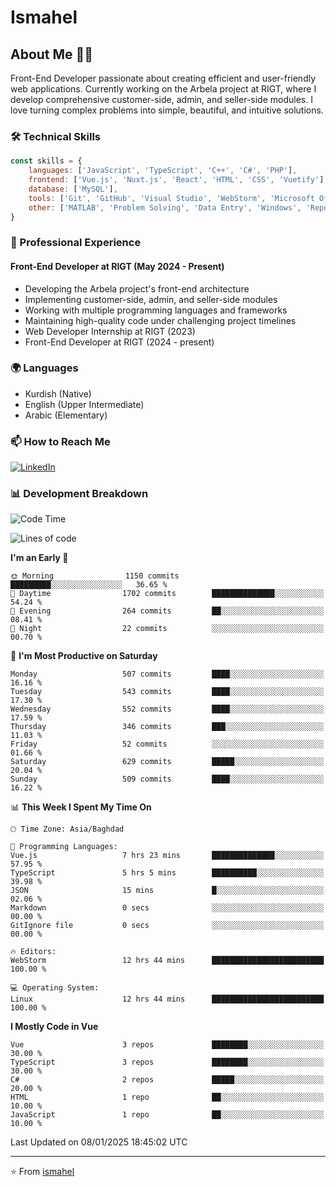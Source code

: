 # Ismahel

## About Me 👨‍💻
Front-End Developer passionate about creating efficient and user-friendly web applications. Currently working on the Arbela project at RIGT, where I develop comprehensive customer-side, admin, and seller-side modules. I love turning complex problems into simple, beautiful, and intuitive solutions.

### 🛠️ Technical Skills
```javascript
const skills = {
    languages: ['JavaScript', 'TypeScript', 'C++', 'C#', 'PHP'],
    frontend: ['Vue.js', 'Nuxt.js', 'React', 'HTML', 'CSS', 'Vuetify'],
    database: ['MySQL'],
    tools: ['Git', 'GitHub', 'Visual Studio', 'WebStorm', 'Microsoft Office'],
    other: ['MATLAB', 'Problem Solving', 'Data Entry', 'Windows', 'Reporting']
}
```

### 💼 Professional Experience
#### Front-End Developer at RIGT (May 2024 - Present)
- Developing the Arbela project's front-end architecture
- Implementing customer-side, admin, and seller-side modules
- Working with multiple programming languages and frameworks
- Maintaining high-quality code under challenging project timelines
- Web Developer Internship at RIGT (2023)
- Front-End Developer at RIGT (2024 - present)

### 🌍 Languages
- Kurdish (Native)
- English (Upper Intermediate)
- Arabic (Elementary)

### 📫 How to Reach Me
[![LinkedIn](https://img.shields.io/badge/LinkedIn-0077B5?style=for-the-badge&logo=linkedin&logoColor=white)](https://linkedin.com/in/ismahel-zero-1053b4228)

### 📊 Development Breakdown
<!--START_SECTION:waka-->
![Code Time](http://img.shields.io/badge/Code%20Time-577%20hrs%2023%20mins-blue)

![Lines of code](https://img.shields.io/badge/From%20Hello%20World%20I%27ve%20Written-4.5%20million%20lines%20of%20code-blue)

**I'm an Early 🐤** 

```text
🌞 Morning                1150 commits        █████████░░░░░░░░░░░░░░░░   36.65 % 
🌆 Daytime                1702 commits        ██████████████░░░░░░░░░░░   54.24 % 
🌃 Evening                264 commits         ██░░░░░░░░░░░░░░░░░░░░░░░   08.41 % 
🌙 Night                  22 commits          ░░░░░░░░░░░░░░░░░░░░░░░░░   00.70 % 
```
📅 **I'm Most Productive on Saturday** 

```text
Monday                   507 commits         ████░░░░░░░░░░░░░░░░░░░░░   16.16 % 
Tuesday                  543 commits         ████░░░░░░░░░░░░░░░░░░░░░   17.30 % 
Wednesday                552 commits         ████░░░░░░░░░░░░░░░░░░░░░   17.59 % 
Thursday                 346 commits         ███░░░░░░░░░░░░░░░░░░░░░░   11.03 % 
Friday                   52 commits          ░░░░░░░░░░░░░░░░░░░░░░░░░   01.66 % 
Saturday                 629 commits         █████░░░░░░░░░░░░░░░░░░░░   20.04 % 
Sunday                   509 commits         ████░░░░░░░░░░░░░░░░░░░░░   16.22 % 
```


📊 **This Week I Spent My Time On** 

```text
🕑︎ Time Zone: Asia/Baghdad

💬 Programming Languages: 
Vue.js                   7 hrs 23 mins       ██████████████░░░░░░░░░░░   57.95 % 
TypeScript               5 hrs 5 mins        ██████████░░░░░░░░░░░░░░░   39.98 % 
JSON                     15 mins             █░░░░░░░░░░░░░░░░░░░░░░░░   02.06 % 
Markdown                 0 secs              ░░░░░░░░░░░░░░░░░░░░░░░░░   00.00 % 
GitIgnore file           0 secs              ░░░░░░░░░░░░░░░░░░░░░░░░░   00.00 % 

🔥 Editors: 
WebStorm                 12 hrs 44 mins      █████████████████████████   100.00 % 

💻 Operating System: 
Linux                    12 hrs 44 mins      █████████████████████████   100.00 % 
```

**I Mostly Code in Vue** 

```text
Vue                      3 repos             ████████░░░░░░░░░░░░░░░░░   30.00 % 
TypeScript               3 repos             ████████░░░░░░░░░░░░░░░░░   30.00 % 
C#                       2 repos             █████░░░░░░░░░░░░░░░░░░░░   20.00 % 
HTML                     1 repo              ██░░░░░░░░░░░░░░░░░░░░░░░   10.00 % 
JavaScript               1 repo              ██░░░░░░░░░░░░░░░░░░░░░░░   10.00 % 
```




 Last Updated on 08/01/2025 18:45:02 UTC
<!--END_SECTION:waka-->

---
⭐️ From [ismahel](https://github.com/ismahelZero)
